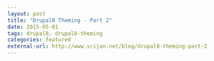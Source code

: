 ```yaml
---
layout: post
title: "Drupal8 Theming - Part 2"
date: 2015-05-01
tags: drupal8, drupal8-theming
categories: featured
external-url: http://www.srijan.net/blog/drupal8-theming-part-2
---
```


